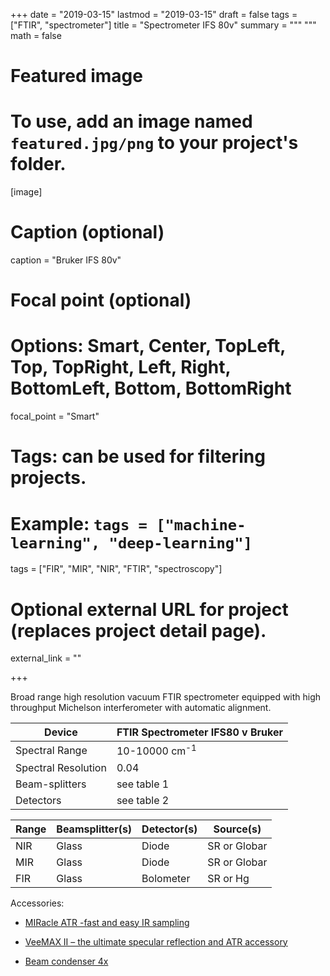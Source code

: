 
+++
date = "2019-03-15"
lastmod = "2019-03-15"
draft = false
tags = ["FTIR", "spectrometer"]
title = "Spectrometer IFS 80v"
summary = """
"""
math = false

# Featured image
# To use, add an image named `featured.jpg/png` to your project's folder. 
[image]
  # Caption (optional)
  caption = "Bruker IFS 80v"
  
  # Focal point (optional)
  # Options: Smart, Center, TopLeft, Top, TopRight, Left, Right, BottomLeft, Bottom, BottomRight
  focal_point = "Smart"


# Tags: can be used for filtering projects.
# Example: `tags = ["machine-learning", "deep-learning"]`
tags = ["FIR", "MIR", "NIR", "FTIR", "spectroscopy"]

# Optional external URL for project (replaces project detail page).
external_link = ""


+++

Broad range high resolution vacuum FTIR spectrometer equipped with high throughput Michelson interferometer with automatic alignment.


|  Device | FTIR Spectrometer IFS80 v Bruker |
| --- | --- |
|  Spectral Range | 10-10000 cm<sup>-1</sup> |
|  Spectral Resolution | 0.04 |
|  Beam-splitters | see table 1 |
|  Detectors |see table 2|



|  Range | Beamsplitter(s) | Detector(s) | Source(s)|
| --- | --- |  --- | --- |
|  NIR | Glass | Diode | SR or Globar |
|  MIR | Glass | Diode | SR or Globar |
|  FIR | Glass | Bolometer | SR or Hg|


Accessories:

- [MIRacle ATR -fast and easy IR sampling]({{<ref"/accessories/MIRacle/index.md">}})
 
- [VeeMAX II – the ultimate specular reflection and ATR accessory]({{<ref"/accessories/VeeMaxII-ATR/index.md">}})

- [Beam condenser 4x]({{<ref"/accessories/Beam-Condenser/index.md">}})





